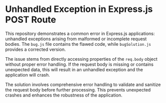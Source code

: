 # Unhandled Exception in Express.js POST Route

This repository demonstrates a common error in Express.js applications: unhandled exceptions arising from malformed or incomplete request bodies.  The `bug.js` file contains the flawed code, while `bugSolution.js` provides a corrected version.

The issue stems from directly accessing properties of the `req.body` object without proper error handling. If the request body is missing or contains unexpected data, this will result in an unhandled exception and the application will crash.

The solution involves comprehensive error handling to validate and sanitize the request body before further processing.  This prevents unexpected crashes and enhances the robustness of the application.